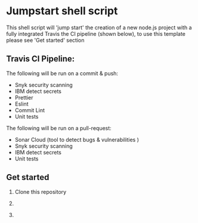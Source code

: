 # Jumpstart shell script

This shell script will 'jump start' the creation of a new node.js project with a fully integrated Travis the CI pipeline (shown below), to use this template please see 'Get started' section

## Travis CI Pipeline:

The following will be run on a commit & push:

- Snyk security scanning
- IBM detect secrets
- Prettier
- Eslint
- Commit Lint
- Unit tests

The following will be run on a pull-request:

- Sonar Cloud (tool to detect bugs & vulnerabilities )
- Snyk security scanning
- IBM detect secrets
- Unit tests

## Get started

1. Clone this repository
2. ```$ cd jumpstart-shell-scrip

   ```
3. ```$ bash jumpstart-shell-script.sh

   ```
